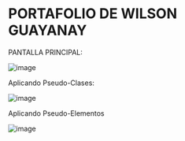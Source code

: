 # PORTAFOLIO DE WILSON GUAYANAY

PANTALLA PRINCIPAL:

![image](https://user-images.githubusercontent.com/117754219/218626826-f36bae84-1429-4d9c-85c3-45d6be1ce21c.png)


Aplicando Pseudo-Clases: 

![image](https://user-images.githubusercontent.com/117754219/218626983-6a222aed-c02a-4f7a-ac3f-6fe526319f49.png)


Aplicando Pseudo-Elementos

![image](https://user-images.githubusercontent.com/117754219/218627068-dfb11e1f-eb2f-428e-b185-093b8082015f.png)

